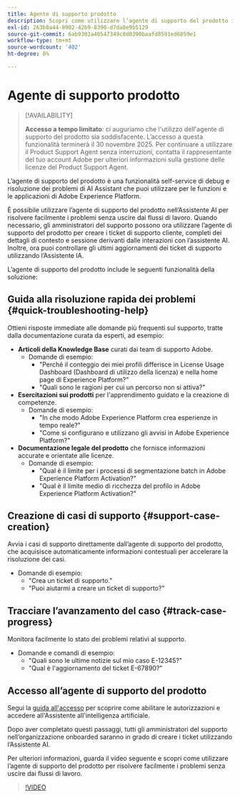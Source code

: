 ```yaml
---
title: Agente di supporto prodotto
description: Scopri come utilizzare l’agente di supporto del prodotto in AI Assistant per semplificare la risoluzione dei problemi e il processo di archiviazione dei ticket di assistenza clienti.
exl-id: 263b8a44-8902-42b9-8390-d7da8e9b5129
source-git-commit: 6ab9302a40547349c8d0390baafd8591ed6859e1
workflow-type: tm+mt
source-wordcount: '402'
ht-degree: 0%

---
```


# Agente di supporto prodotto

>[!AVAILABILITY]
>
>**Accesso a tempo limitato**: ci auguriamo che l&#39;utilizzo dell&#39;agente di supporto del prodotto sia soddisfacente. L’accesso a questa funzionalità terminerà il 30 novembre 2025. Per continuare a utilizzare il Product Support Agent senza interruzioni, contatta il rappresentante del tuo account Adobe per ulteriori informazioni sulla gestione delle licenze del Product Support Agent.

L’agente di supporto del prodotto è una funzionalità self-service di debug e risoluzione dei problemi di AI Assistant che puoi utilizzare per le funzioni e le applicazioni di Adobe Experience Platform.

È possibile utilizzare l’agente di supporto del prodotto nell’Assistente AI per risolvere facilmente i problemi senza uscire dai flussi di lavoro. Quando necessario, gli amministratori del supporto possono ora utilizzare l’agente di supporto del prodotto per creare i ticket di supporto cliente, completi dei dettagli di contesto e sessione derivanti dalle interazioni con l’assistente AI. Inoltre, ora puoi controllare gli ultimi aggiornamenti dei ticket di supporto utilizzando l’Assistente IA.

L’agente di supporto del prodotto include le seguenti funzionalità della soluzione:

## Guida alla risoluzione rapida dei problemi {#quick-troubleshooting-help}

Ottieni risposte immediate alle domande più frequenti sul supporto, tratte dalla documentazione curata da esperti, ad esempio:

* **Articoli della Knowledge Base** curati dai team di supporto Adobe.
   * Domande di esempio:
      * &quot;Perché il conteggio dei miei profili differisce in License Usage Dashboard (Dashboard di utilizzo della licenza) e nella home page di Experience Platform?&quot;
      * &quot;Quali sono le ragioni per cui un percorso non si attiva?&quot;
* **Esercitazioni sui prodotti** per l&#39;apprendimento guidato e la creazione di competenze.
   * Domande di esempio:
      * &quot;In che modo Adobe Experience Platform crea esperienze in tempo reale?&quot;
      * &quot;Come si configurano e utilizzano gli avvisi in Adobe Experience Platform?&quot;
* **Documentazione legale del prodotto** che fornisce informazioni accurate e orientate alle licenze.
   * Domande di esempio:
      * &quot;Qual è il limite per i processi di segmentazione batch in Adobe Experience Platform Activation?&quot;
      * &quot;Qual è il limite medio di ricchezza del profilo in Adobe Experience Platform Activation?&quot;

## Creazione di casi di supporto {#support-case-creation}

Avvia i casi di supporto direttamente dall’agente di supporto del prodotto, che acquisisce automaticamente informazioni contestuali per accelerare la risoluzione dei casi.

* Domande di esempio:
   * &quot;Crea un ticket di supporto.&quot;
   * &quot;Puoi aiutarmi a creare un ticket di supporto?&quot;

## Tracciare l’avanzamento del caso {#track-case-progress}

Monitora facilmente lo stato dei problemi relativi al supporto.

* Domande e comandi di esempio:
   * &quot;Quali sono le ultime notizie sul mio caso E-12345?&quot;
   * &quot;Qual è l&#39;aggiornamento del ticket E-67890?&quot;

## Accesso all’agente di supporto del prodotto

Segui la [guida all&#39;accesso](../access.md) per scoprire come abilitare le autorizzazioni e accedere all&#39;Assistente all&#39;intelligenza artificiale.

Dopo aver completato questi passaggi, tutti gli amministratori del supporto nell’organizzazione onboarded saranno in grado di creare i ticket utilizzando l’Assistente AI.

Per ulteriori informazioni, guarda il video seguente e scopri come utilizzare l’agente di supporto del prodotto per risolvere facilmente i problemi senza uscire dai flussi di lavoro.

>[!VIDEO](https://video.tv.adobe.com/v/3443183?learn=on)


